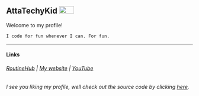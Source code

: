 ## AttaTechyKid <img src="https://attatechykid.github.io/images/github/profile/PRO-git-badge-transparent.png" width="40" height="20">
Welcome to my profile!<br>
```
I code for fun whenever I can. For fun.
```
***
#### Links
###### [RoutineHub](https://routinehub.co/user/AttaTechyKid-GitHub) | [My website](https://attatechykid.github.io/) | [YouTube](https://youtube.com/@AttaTechyKid)



###### I see you liking my profile, well check out the source code by clicking <a href="https://raw.githubusercontent.com/AttaTechyKid/AttaTechyKid/main/README.md" target="_blank">here</a>.

